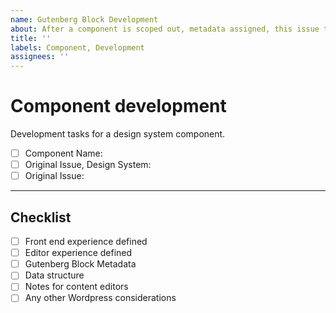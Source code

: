 ```yaml
---
name: Gutenberg Block Development
about: After a component is scoped out, metadata assigned, this issue template can be used to help track development issues.
title: ''
labels: Component, Development
assignees: ''
---
```


# Component development

Development tasks for a design system component.

- [ ] Component Name: 
- [ ] Original Issue, Design System: 
- [ ] Original Issue: 

---

## Checklist
- [ ] Front end experience defined
- [ ] Editor experience defined
- [ ] Gutenberg Block Metadata
- [ ] Data structure
- [ ] Notes for content editors
- [ ] Any other Wordpress considerations
